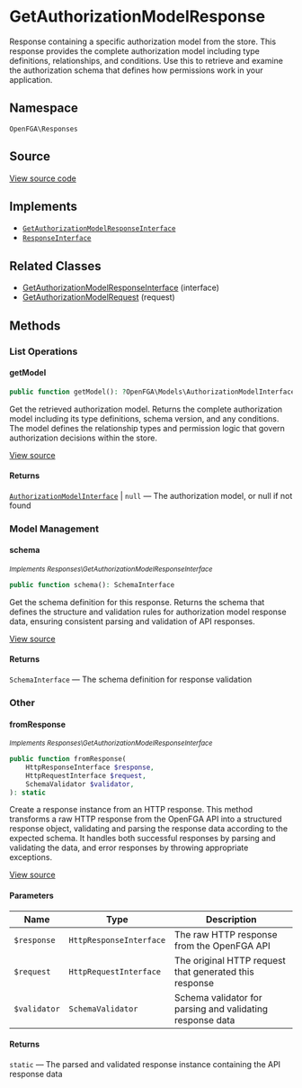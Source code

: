 # GetAuthorizationModelResponse

Response containing a specific authorization model from the store. This response provides the complete authorization model including type definitions, relationships, and conditions. Use this to retrieve and examine the authorization schema that defines how permissions work in your application.

## Namespace
`OpenFGA\Responses`

## Source
[View source code](https://github.com/evansims/openfga-php/blob/main/src/Responses/GetAuthorizationModelResponse.php)

## Implements
* [`GetAuthorizationModelResponseInterface`](GetAuthorizationModelResponseInterface.md)
* [`ResponseInterface`](ResponseInterface.md)

## Related Classes
* [GetAuthorizationModelResponseInterface](Responses/GetAuthorizationModelResponseInterface.md) (interface)
* [GetAuthorizationModelRequest](Requests/GetAuthorizationModelRequest.md) (request)

## Methods

### List Operations
#### getModel

```php
public function getModel(): ?OpenFGA\Models\AuthorizationModelInterface
```

Get the retrieved authorization model. Returns the complete authorization model including its type definitions, schema version, and any conditions. The model defines the relationship types and permission logic that govern authorization decisions within the store.

[View source](https://github.com/evansims/openfga-php/blob/main/src/Responses/GetAuthorizationModelResponse.php#L100)

#### Returns
[`AuthorizationModelInterface`](Models/AuthorizationModelInterface.md) &#124; `null` — The authorization model, or null if not found
### Model Management
#### schema

*<small>Implements Responses\GetAuthorizationModelResponseInterface</small>*

```php
public function schema(): SchemaInterface
```

Get the schema definition for this response. Returns the schema that defines the structure and validation rules for authorization model response data, ensuring consistent parsing and validation of API responses.

[View source](https://github.com/evansims/openfga-php/blob/main/src/Responses/GetAuthorizationModelResponseInterface.php#L33)

#### Returns
`SchemaInterface` — The schema definition for response validation
### Other
#### fromResponse

*<small>Implements Responses\GetAuthorizationModelResponseInterface</small>*

```php
public function fromResponse(
    HttpResponseInterface $response,
    HttpRequestInterface $request,
    SchemaValidator $validator,
): static
```

Create a response instance from an HTTP response. This method transforms a raw HTTP response from the OpenFGA API into a structured response object, validating and parsing the response data according to the expected schema. It handles both successful responses by parsing and validating the data, and error responses by throwing appropriate exceptions.

[View source](https://github.com/evansims/openfga-php/blob/main/src/Responses/ResponseInterface.php#L44)

#### Parameters
| Name         | Type                    | Description                                               |
| ------------ | ----------------------- | --------------------------------------------------------- |
| `$response`  | `HttpResponseInterface` | The raw HTTP response from the OpenFGA API                |
| `$request`   | `HttpRequestInterface`  | The original HTTP request that generated this response    |
| `$validator` | `SchemaValidator`       | Schema validator for parsing and validating response data |

#### Returns
`static` — The parsed and validated response instance containing the API response data
